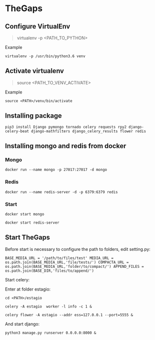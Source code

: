 # TheGaps

## Configure VirtualEnv
>virtualenv -p <PATH_TO_PYTHON> <NAME>

Example

`virtualenv -p /usr/bin/python3.6 venv`

## Activate virtualenv

> source <PATH_TO_VENV_ACTIVATE>

Example

`source <PATH>/venv/bin/activate`

## Installing package

`pip3 install Django pymongo tornado celery requests rpy2 django-celery-beat django-mathfilters django_celery_results flower redis`

## Installing mongo and redis from docker

### Mongo

`docker run --name mongo -p 27017:27017 -d mongo`

### Redis

`docker run --name redis-server -d -p 6379:6379 redis`

### Start

`docker start mongo`

`docker start redis-server`

## Start TheGaps

Before start is necessary to configure the path to folders, edit setting.py:

`
BASE_MEDIA_URL = '/path/to/files/test'
MEDIA_URL = os.path.join(BASE_MEDIA_URL,'file/tests/')
COMPACTA_URL = os.path.join(BASE_MEDIA_URL,'folder/to/compact/')
APPEND_FILES = os.path.join(BASE_DIR,'files/to/append/')
`

Start celery:

Enter at folder estagio:

`cd <PATH>/estagio`

`celery -A estagio  worker -l info -c 1 &`

`celery flower -A estagio --addr ess=127.0.0.1 --port=5555 &`

And start django:

`python3 manage.py runserver 0.0.0.0:8000 &`

